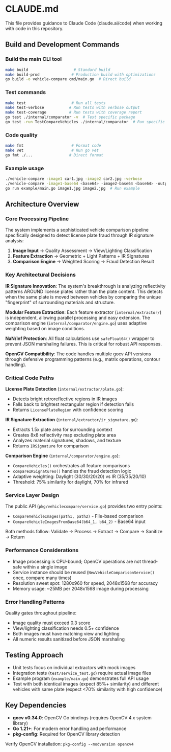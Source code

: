 # CLAUDE.md

This file provides guidance to Claude Code (claude.ai/code) when working with code in this repository.

## Build and Development Commands

### Build the main CLI tool
```bash
make build                    # Standard build
make build-prod              # Production build with optimizations
go build -o vehicle-compare cmd/main.go  # Direct build
```

### Test commands
```bash
make test                    # Run all tests
make test-verbose           # Run tests with verbose output
make test-coverage          # Run tests with coverage report
go test ./internal/comparator -v  # Test specific package
go test -run TestCompareVehicles ./internal/comparator  # Run specific test
```

### Code quality
```bash
make fmt                     # Format code
make vet                     # Run go vet
go fmt ./...                # Direct format
```

### Example usage
```bash
./vehicle-compare -image1 car1.jpg -image2 car2.jpg -verbose
./vehicle-compare -image1-base64 <base64> -image2-base64 <base64> -output result.json
go run example/main.go image1.jpg image2.jpg  # Run example
```

## Architecture Overview

### Core Processing Pipeline

The system implements a sophisticated vehicle comparison pipeline specifically designed to detect license plate fraud through IR signature analysis:

1. **Image Input** → Quality Assessment → View/Lighting Classification
2. **Feature Extraction** → Geometric + Light Patterns + IR Signatures
3. **Comparison Engine** → Weighted Scoring → Fraud Detection Result

### Key Architectural Decisions

**IR Signature Innovation**: The system's breakthrough is analyzing reflectivity patterns AROUND license plates rather than the plate content. This detects when the same plate is moved between vehicles by comparing the unique "fingerprint" of surrounding materials and structure.

**Modular Feature Extraction**: Each feature extractor (`internal/extractor/`) is independent, allowing parallel processing and easy extension. The comparison engine (`internal/comparator/engine.go`) uses adaptive weighting based on image conditions.

**NaN/Inf Protection**: All float calculations use `safeFloat64()` wrapper to prevent JSON marshaling failures. This is critical for robust API responses.

**OpenCV Compatibility**: The code handles multiple gocv API versions through defensive programming patterns (e.g., matrix operations, contour handling).

### Critical Code Paths

**License Plate Detection** (`internal/extractor/plate.go`):
- Detects bright retroreflective regions in IR images
- Falls back to brightest rectangular region if detection fails
- Returns `LicensePlateRegion` with confidence scoring

**IR Signature Extraction** (`internal/extractor/ir_signature.go`):
- Extracts 1.5x plate area for surrounding context
- Creates 8x8 reflectivity map excluding plate area
- Analyzes material signatures, shadows, and texture
- Returns `IRSignature` for comparison

**Comparison Engine** (`internal/comparator/engine.go`):
- `CompareVehicles()` orchestrates all feature comparisons
- `compareIRSignatures()` handles the fraud detection logic
- Adaptive weighting: Daylight (30/30/20/20) vs IR (35/35/20/10)
- Threshold: 75% similarity for daylight, 70% for infrared

### Service Layer Design

The public API (`pkg/vehiclecompare/service.go`) provides two entry points:
- `CompareVehicleImages(path1, path2)` - File-based comparison
- `CompareVehicleImagesFromBase64(b64_1, b64_2)` - Base64 input

Both methods follow: Validate → Process → Extract → Compare → Sanitize → Return

### Performance Considerations

- Image processing is CPU-bound; OpenCV operations are not thread-safe within a single image
- Service instance should be reused (`NewVehicleComparisonService()` once, compare many times)
- Resolution sweet spot: 1280x960 for speed, 2048x1568 for accuracy
- Memory usage: ~25MB per 2048x1568 image during processing

### Error Handling Patterns

Quality gates throughout pipeline:
- Image quality must exceed 0.3 score
- View/lighting classification needs 0.5+ confidence  
- Both images must have matching view and lighting
- All numeric results sanitized before JSON marshaling

## Testing Approach

- Unit tests focus on individual extractors with mock images
- Integration tests (`test/service_test.go`) require actual image files
- Example program (`example/main.go`) demonstrates full API usage
- Test with both identical images (expect 85%+ similarity) and different vehicles with same plate (expect <70% similarity with high confidence)

## Key Dependencies

- **gocv v0.34.0**: OpenCV Go bindings (requires OpenCV 4.x system library)
- **Go 1.21+**: For modern error handling and performance
- **pkg-config**: Required for OpenCV library detection

Verify OpenCV installation: `pkg-config --modversion opencv4`